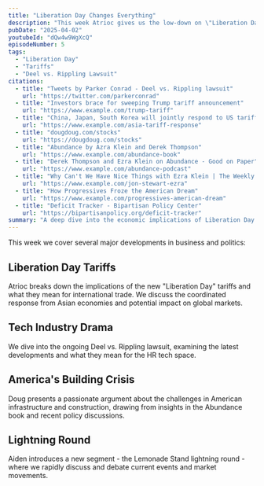 ```yaml
---
title: "Liberation Day Changes Everything"
description: "This week Atrioc gives us the low-down on \"Liberation Day\" tariffs, Aiden institutes the Lemonade Stand lightening round, and Doug gets fired up about why we aren't building things."
pubDate: "2025-04-02"
youtubeId: "dQw4w9WgXcQ"
episodeNumber: 5
tags:
  - "Liberation Day"
  - "Tariffs"
  - "Deel vs. Rippling Lawsuit"
citations:
  - title: "Tweets by Parker Conrad - Deel vs. Rippling lawsuit"
    url: "https://twitter.com/parkerconrad"
  - title: "Investors brace for sweeping Trump tariff announcement"
    url: "https://www.example.com/trump-tariff"
  - title: "China, Japan, South Korea will jointly respond to US tariffs, Chinese state media says"
    url: "https://www.example.com/asia-tariff-response"
  - title: "dougdoug.com/stocks"
    url: "https://dougdoug.com/stocks"
  - title: "Abundance by Azra Klein and Derek Thompson"
    url: "https://www.example.com/abundance-book"
  - title: "Derek Thompson and Ezra Klein on Abundance - Good on Paper"
    url: "https://www.example.com/abundance-podcast"
  - title: "Why Can't We Have Nice Things with Ezra Klein | The Weekly Show with Jon Stewart"
    url: "https://www.example.com/jon-stewart-ezra"
  - title: "How Progressives Froze the American Dream"
    url: "https://www.example.com/progressives-american-dream"
  - title: "Deficit Tracker - Bipartisan Policy Center"
    url: "https://bipartisanpolicy.org/deficit-tracker"
summary: "A deep dive into the economic implications of Liberation Day tariffs and their potential impact on international trade relations, featuring insights on recent tech industry developments and construction challenges in America."
---
```


This week we cover several major developments in business and politics:

## Liberation Day Tariffs
Atrioc breaks down the implications of the new "Liberation Day" tariffs and what they mean for international trade. We discuss the coordinated response from Asian economies and potential impact on global markets.

## Tech Industry Drama
We dive into the ongoing Deel vs. Rippling lawsuit, examining the latest developments and what they mean for the HR tech space.

## America's Building Crisis
Doug presents a passionate argument about the challenges in American infrastructure and construction, drawing from insights in the Abundance book and recent policy discussions.

## Lightning Round
Aiden introduces a new segment - the Lemonade Stand lightning round - where we rapidly discuss and debate current events and market movements.